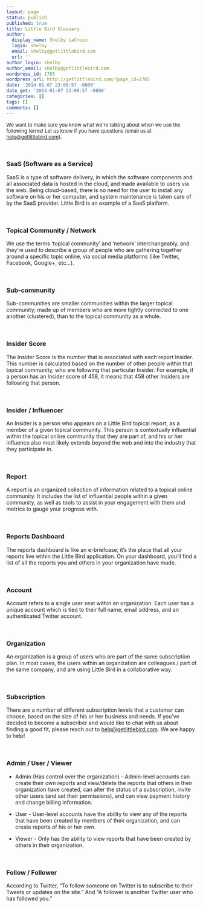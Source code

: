 ```yaml
---
layout: page
status: publish
published: true
title: Little Bird Glossary
author:
  display_name: Shelby LaCroix
  login: shelby
  email: shelby@getlittlebird.com
  url: ''
author_login: shelby
author_email: shelby@getlittlebird.com
wordpress_id: 1785
wordpress_url: http://getlittlebird.com/?page_id=1785
date: '2014-01-07 23:08:57 -0800'
date_gmt: '2014-01-07 23:08:57 -0800'
categories: []
tags: []
comments: []
---
```

<p dir="ltr"><span style="font-size: 13px;">We want to make sure you know what we're talking about when we use the following terms! Let us know if you have questions (email us at </span><a style="font-size: 13px;" href="mailto:help@getlittlebird.com">help@getlittlebird.com</a><span style="font-size: 13px;">).</span></p>
<p>&nbsp;</p>
<h3 dir="ltr">SaaS (Software as a Service)</h3>
<p dir="ltr">SaaS is a type of software delivery, in which the software components and all associated data is hosted in the cloud, and made available to users via the web. Being cloud-based, there is no need for the user to install any software on his or her computer, and system maintenance is taken care of by the SaaS provider. Little Bird is an example of a SaaS platform.</p>
<p>&nbsp;</p>
<h3 dir="ltr">Topical Community / Network</h3>
<p dir="ltr">We use the terms ‘topical community’ and ‘network’ interchangeably, and they’re used to describe a group of people who are gathering together around a specific topic online, via social media platforms (like Twitter, Facebook, Google+, etc…).</p>
<p>&nbsp;</p>
<h3 dir="ltr">Sub-community</h3>
<p dir="ltr">Sub-communities are smaller communities within the larger topical community; made up of members who are more tightly connected to one another (clustered), than to the topical community as a whole.</p>
<p>&nbsp;</p>
<h3 dir="ltr">Insider Score</h3>
<p dir="ltr">The Insider Score is the number that is associated with each report Insider. This number is calculated based on the number of other people within that topical community, who are following that particular Insider. For example, if a person has an Insider score of 458, it means that 458 other Insiders are following that person.</p>
<p>&nbsp;</p>
<h3 dir="ltr">Insider / Influencer</h3>
<p dir="ltr">An Insider is a person who appears on a Little Bird topical report, as a member of a given topical community. This person is contextually influential within the topical online community that they are part of, and his or her influence also most likely extends beyond the web and into the industry that they participate in.</p>
<p>&nbsp;</p>
<h3 dir="ltr">Report</h3>
<p dir="ltr">A report is an organized collection of information related to a topical online community. It includes the list of influential people within a given community, as well as tools to assist in your engagement with them and metrics to gauge your progress with.</p>
<p>&nbsp;</p>
<h3 dir="ltr">Reports Dashboard</h3>
<p dir="ltr">The reports dashboard is like an e-briefcase; it’s the place that all your reports live within the Little Bird application. On your dashboard, you’ll find a list of all the reports you and others in your organization have made.</p>
<p>&nbsp;</p>
<h3 dir="ltr">Account</h3>
<p dir="ltr">Account refers to a single user seat within an organization. Each user has a unique account which is tied to their full name, email address, and an authenticated Twitter account.</p>
<p>&nbsp;</p>
<h3 dir="ltr">Organization</h3>
<p dir="ltr">An organization is a group of users who are part of the same subscription plan. In most cases, the users within an organization are colleagues / part of the same company, and are using Little Bird in a collaborative way.</p>
<p>&nbsp;</p>
<h3 dir="ltr">Subscription</h3>
<p dir="ltr">There are a number of different subscription levels that a customer can choose, based on the size of his or her business and needs. If you’ve decided to become a subscriber and would like to chat with us about finding a good fit, please reach out to <a href="mailto:help@getlittlebird.com">help@getlittlebird.com</a>. We are happy to help!</p>
<p>&nbsp;</p>
<h3 dir="ltr">Admin / User / Viewer</h3>
<ul>
<li dir="ltr">
<p dir="ltr">Admin (Has control over the organization) - Admin-level accounts can create their own reports and view/delete the reports that others in their organization have created, can alter the status of a subscription, invite other users (and set their permissions), and can view payment history and change billing information.</p>
</li>
<li dir="ltr">
<p dir="ltr">User - User-level accounts have the ability to view any of the reports that have been created by members of their organization, and can create reports of his or her own.</p>
</li>
<li dir="ltr">
<p dir="ltr">Viewer - Only has the ability to view reports that have been created by others in their organization.</p>
</li>
</ul>
<p>&nbsp;</p>
<h3 dir="ltr">Follow / Follower</h3>
<p dir="ltr">According to Twitter, “To follow someone on Twitter is to subscribe to their Tweets or updates on the site.” And “A follower is another Twitter user who has followed you.”</p>
<p>&nbsp;<br />
&nbsp;</p>

